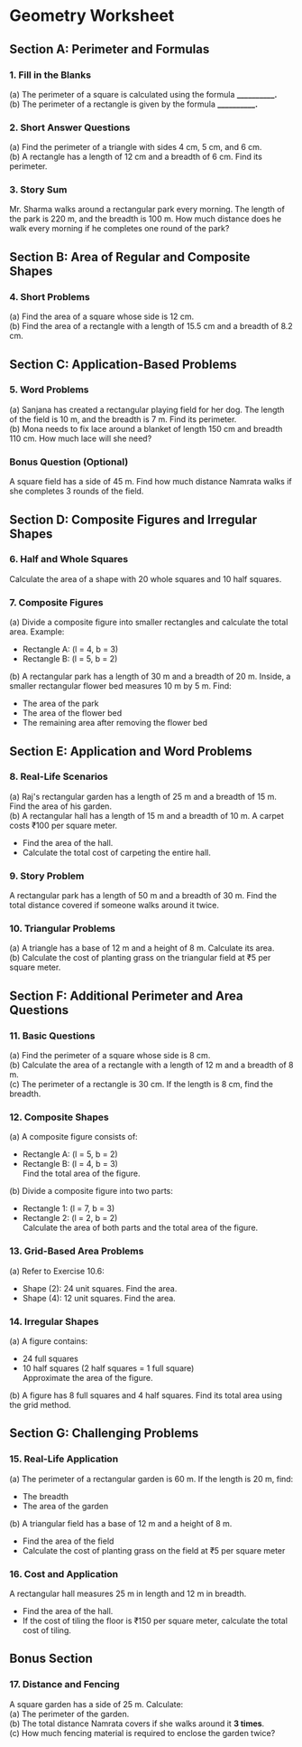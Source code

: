 # Geometry Worksheet

## **Section A: Perimeter and Formulas**

### 1. Fill in the Blanks  
(a) The perimeter of a square is calculated using the formula **__________.**  
(b) The perimeter of a rectangle is given by the formula **__________.**

### 2. Short Answer Questions  
(a) Find the perimeter of a triangle with sides 4 cm, 5 cm, and 6 cm.  
(b) A rectangle has a length of 12 cm and a breadth of 6 cm. Find its perimeter.  

### 3. Story Sum  
Mr. Sharma walks around a rectangular park every morning. The length of the park is 220 m, and the breadth is 100 m. How much distance does he walk every morning if he completes one round of the park?  
 
## **Section B: Area of Regular and Composite Shapes**

### 4. Short Problems  
(a) Find the area of a square whose side is 12 cm.  
(b) Find the area of a rectangle with a length of 15.5 cm and a breadth of 8.2 cm.  
 
## **Section C: Application-Based Problems**

### 5. Word Problems  
(a) Sanjana has created a rectangular playing field for her dog. The length of the field is 10 m, and the breadth is 7 m. Find its perimeter.  
(b) Mona needs to fix lace around a blanket of length 150 cm and breadth 110 cm. How much lace will she need?  

### Bonus Question (Optional)  
A square field has a side of 45 m. Find how much distance Namrata walks if she completes 3 rounds of the field.  
 
## **Section D: Composite Figures and Irregular Shapes**

### 6. Half and Whole Squares  
Calculate the area of a shape with 20 whole squares and 10 half squares.  

### 7. Composite Figures  
(a) Divide a composite figure into smaller rectangles and calculate the total area. Example:  
- Rectangle A: (l = 4, b = 3)  
- Rectangle B: (l = 5, b = 2)  

(b) A rectangular park has a length of 30 m and a breadth of 20 m. Inside, a smaller rectangular flower bed measures 10 m by 5 m. Find:  
- The area of the park  
- The area of the flower bed  
- The remaining area after removing the flower bed  
 
## **Section E: Application and Word Problems**

### 8. Real-Life Scenarios  
(a) Raj's rectangular garden has a length of 25 m and a breadth of 15 m. Find the area of his garden.  
(b) A rectangular hall has a length of 15 m and a breadth of 10 m. A carpet costs ₹100 per square meter.  
- Find the area of the hall.  
- Calculate the total cost of carpeting the entire hall.  

### 9. Story Problem  
A rectangular park has a length of 50 m and a breadth of 30 m. Find the total distance covered if someone walks around it twice.  

### 10. Triangular Problems  
(a) A triangle has a base of 12 m and a height of 8 m. Calculate its area.  
(b) Calculate the cost of planting grass on the triangular field at ₹5 per square meter.  
 
## **Section F: Additional Perimeter and Area Questions**

### 11. Basic Questions  
(a) Find the perimeter of a square whose side is 8 cm.  
(b) Calculate the area of a rectangle with a length of 12 m and a breadth of 8 m.  
(c) The perimeter of a rectangle is 30 cm. If the length is 8 cm, find the breadth.  

### 12. Composite Shapes  
(a) A composite figure consists of:  
- Rectangle A: (l = 5, b = 2)  
- Rectangle B: (l = 4, b = 3)  
Find the total area of the figure.  

(b) Divide a composite figure into two parts:  
- Rectangle 1: (l = 7, b = 3)  
- Rectangle 2: (l = 2, b = 2)  
Calculate the area of both parts and the total area of the figure.  

### 13. Grid-Based Area Problems  
(a) Refer to Exercise 10.6:  
- Shape (2): 24 unit squares. Find the area.  
- Shape (4): 12 unit squares. Find the area.  

### 14. Irregular Shapes  
(a) A figure contains:  
- 24 full squares  
- 10 half squares (2 half squares = 1 full square)  
Approximate the area of the figure.  

(b) A figure has 8 full squares and 4 half squares. Find its total area using the grid method.  
 
## **Section G: Challenging Problems**

### 15. Real-Life Application  
(a) The perimeter of a rectangular garden is 60 m. If the length is 20 m, find:  
- The breadth  
- The area of the garden  

(b) A triangular field has a base of 12 m and a height of 8 m.  
- Find the area of the field  
- Calculate the cost of planting grass on the field at ₹5 per square meter  

### 16. Cost and Application  
A rectangular hall measures 25 m in length and 12 m in breadth.  
- Find the area of the hall.  
- If the cost of tiling the floor is ₹150 per square meter, calculate the total cost of tiling.  
 
## **Bonus Section**

### 17. Distance and Fencing  
A square garden has a side of 25 m. Calculate:  
(a) The perimeter of the garden.  
(b) The total distance Namrata covers if she walks around it **3 times**.  
(c) How much fencing material is required to enclose the garden twice?  
